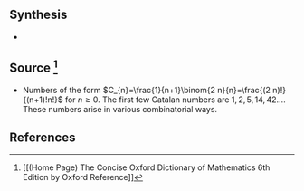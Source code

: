 ## Synthesis
- 
## Source [^1]
- Numbers of the form $C_{n}=\frac{1}{n+1}\binom{2 n}{n}=\frac{(2 n)!}{(n+1)!n!}$ for $n \geq 0$. The first few Catalan numbers are $1,2,5,14,42 \ldots$. These numbers arise in various combinatorial ways.
## References

[^1]: [[(Home Page) The Concise Oxford Dictionary of Mathematics 6th Edition by Oxford Reference]]
